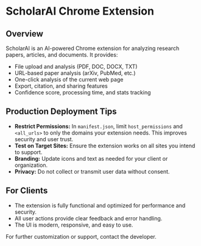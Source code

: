 # ScholarAI Chrome Extension

## Overview
ScholarAI is an AI-powered Chrome extension for analyzing research papers, articles, and documents. It provides:
- File upload and analysis (PDF, DOC, DOCX, TXT)
- URL-based paper analysis (arXiv, PubMed, etc.)
- One-click analysis of the current web page
- Export, citation, and sharing features
- Confidence score, processing time, and stats tracking

## Production Deployment Tips
- **Restrict Permissions:** In `manifest.json`, limit `host_permissions` and `<all_urls>` to only the domains your extension needs. This improves security and user trust.
- **Test on Target Sites:** Ensure the extension works on all sites you intend to support.
- **Branding:** Update icons and text as needed for your client or organization.
- **Privacy:** Do not collect or transmit user data without consent.

## For Clients
- The extension is fully functional and optimized for performance and security.
- All user actions provide clear feedback and error handling.
- The UI is modern, responsive, and easy to use.

For further customization or support, contact the developer. 
